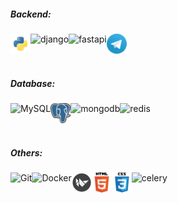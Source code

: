 ##### Backend:

<img align='left' alt='python' height='32px' src='https://raw.githubusercontent.com/github/explore/80688e429a7d4ef2fca1e82350fe8e3517d3494d/topics/python/python.png'/>
<img align='left' alt='django' height='32px' src='https://avatars.githubusercontent.com/u/27804?s=200&v=4'/>
<img align='left' alt='fastapi' height='32px' src='https://user-images.githubusercontent.com/106178214/233633237-8fd37a74-48b0-4004-9a49-34e242e9a9d3.png'/>
<img align='left' alt='aiogram' height='32px' src='https://raw.githubusercontent.com/github/explore/80688e429a7d4ef2fca1e82350fe8e3517d3494d/topics/telegram/telegram.png'/>

<br/><br/><br/>

##### Database:

<img align='left' alt='MySQL' height='32px' src='https://user-images.githubusercontent.com/106178214/236391759-f1c8b898-25e0-4b38-936d-3a9fd67df865.png'/>
<img align='left' alt='PostgresSQL' height='32px' src='https://raw.githubusercontent.com/github/explore/80688e429a7d4ef2fca1e82350fe8e3517d3494d/topics/postgresql/postgresql.png'/>
<img align='left' alt='mongodb' height='32px' src='https://avatars.githubusercontent.com/u/45120?s=48&v=4'/>
<img align='left' alt='redis' height='32px' src='https://avatars.githubusercontent.com/u/1529926?s=88&v=4'/>

<br/><br/><br/>

##### Others:

<img align='left' alt='Git' height='32px' src='https://user-images.githubusercontent.com/106178214/233634416-25d5ed4d-646f-4102-a43f-377e2b1072f4.png'/>
<img align='left' alt='Docker' height='32px' src='https://avatars.githubusercontent.com/u/7739233?s=48&v=4'/>
<img align='left' alt='Kivy' height='32px' src='https://raw.githubusercontent.com/kivy/kivy/master/kivy/data/logo/kivy-icon-256.png'/>
<img align='left' alt='HTML' height='32px' src='https://raw.githubusercontent.com/github/explore/80688e429a7d4ef2fca1e82350fe8e3517d3494d/topics/html/html.png'/>
<img align='left' alt='CSS' height='32px' src='https://raw.githubusercontent.com/github/explore/80688e429a7d4ef2fca1e82350fe8e3517d3494d/topics/css/css.png'/>
<img align='left' alt='celery' height='32px' src='https://avatars.githubusercontent.com/u/319983?s=48&v=4'/>


<br/><br/><br/>
